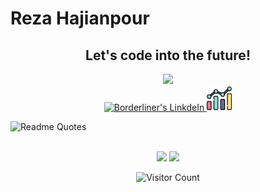 # Reza Hajianpour
<h2 align="center">Let's code into the future!</h2>
<p align="center">

<img  width="800px" src="https://github.com/HyunCafe/HyunCafe/raw/main/assests/loficity.gif" />
<br/>
<a href="https://www.linkedin.com/in/hajianpour/">
  <img alt="Borderliner's LinkdeIn" width="40px" src="https://user-images.githubusercontent.com/43545812/144035037-0f415fc7-9f96-4517-a370-ccc6e78a714b.png" />
</a>

<a href="https://metrics.lecoq.io/insights/Borderliner">
  <img alt="Borderliner's Metrics" width="40px" src="https://raw.githubusercontent.com/Borderliner/Borderliner/main/1340003.png" />
</a>
  
<br>

 ![Readme Quotes](https://quotes-github-readme.vercel.app/api?type=horizontal&theme=nord)

</p>

<div align="center">

<br/>
<img height="150px" src="https://github-readme-stats.vercel.app/api/top-langs/?username=Borderliner&layout=compact&theme=dracula&private=true">
<img height="150px" src="https://github-readme-stats.vercel.app/api?username=Borderliner&show_icons=true&theme=dracula&count_private=true&private=true">
<br/>

![Visitor Count](https://profile-counter.glitch.me/Borderliner/count.svg)

</div>
